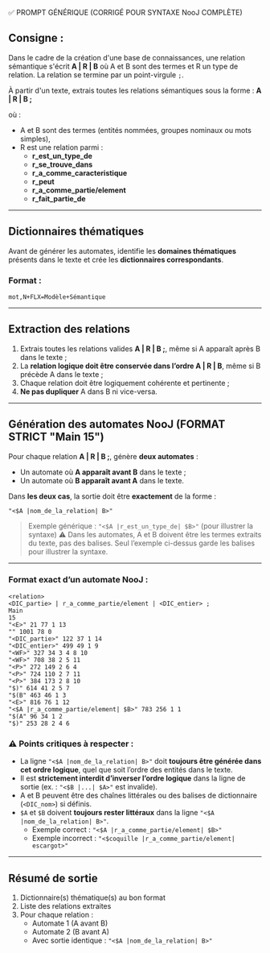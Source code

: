  ✅ PROMPT GÉNÉRIQUE (CORRIGÉ POUR SYNTAXE NooJ COMPLÈTE)

## Consigne :

Dans le cadre de la création d'une base de connaissances, une relation sémantique s'écrit **A | R | B** où A et B sont des termes et R un type de relation. La relation se termine par un point-virgule `;`.

À partir d'un texte, extrais toutes les relations sémantiques sous la forme :
**A | R | B ;**

où :
- A et B sont des termes (entités nommées, groupes nominaux ou mots simples),
- R est une relation parmi :
    - **r_est_un_type_de**
    - **r_se_trouve_dans**
    - **r_a_comme_caracteristique**
    - **r_peut**
    - **r_a_comme_partie/element**
    - **r_fait_partie_de**

---

## Dictionnaires thématiques

Avant de générer les automates, identifie les **domaines thématiques** présents dans le texte et crée les **dictionnaires correspondants**.

### Format :
```
mot,N+FLX=Modèle+Sémantique
```

---

## Extraction des relations

1. Extrais toutes les relations valides **A | R | B ;**, même si A apparaît après B dans le texte ;
2. La **relation logique doit être conservée dans l’ordre A | R | B**, même si B précède A dans le texte ;
3. Chaque relation doit être logiquement cohérente et pertinente ;
4. **Ne pas dupliquer** A dans B ni vice-versa.

---

## Génération des automates NooJ (FORMAT STRICT "Main 15")

Pour chaque relation **A | R | B ;**, génère **deux automates** :

- Un automate où **A apparaît avant B** dans le texte ;
- Un automate où **B apparaît avant A** dans le texte.

Dans **les deux cas**, la sortie doit être **exactement** de la forme :

```
"<$A |nom_de_la_relation| B>"
```

> Exemple générique : `"<$A |r_est_un_type_de| $B>"` (pour illustrer la syntaxe)
> ⚠️ Dans les automates, A et B doivent être les termes extraits du texte, pas des balises. Seul l’exemple ci-dessus garde les balises pour illustrer la syntaxe.

---

### Format exact d’un automate NooJ :

```
<relation>
<DIC_partie> | r_a_comme_partie/element | <DIC_entier> ;
Main
15
"<E>" 21 77 1 13 
"" 1001 78 0 
"<DIC_partie>" 122 37 1 14 
"<DIC_entier>" 499 49 1 9 
"<WF>" 327 34 3 4 8 10 
"<WF>" 708 38 2 5 11 
"<P>" 272 149 2 6 4 
"<P>" 724 110 2 7 11 
"<P>" 384 173 2 8 10 
"$)" 614 41 2 5 7 
"$(B" 463 46 1 3 
"<E>" 816 76 1 12 
"<$A |r_a_comme_partie/element| $B>" 783 256 1 1 
"$(A" 96 34 1 2 
"$)" 253 28 2 4 6
```

### ⚠️ Points critiques à respecter :

- La ligne `"<$A |nom_de_la_relation| B>"` doit **toujours être générée dans cet ordre logique**, quel que soit l’ordre des entités dans le texte.
- Il est **strictement interdit d’inverser l’ordre logique** dans la ligne de sortie (ex. : `"<$B |...| $A>"` est invalide).
- A et B peuvent être des chaînes littérales ou des balises de dictionnaire (`<DIC_nom>`) si définis.
- `$A` et `$B` doivent **toujours rester littéraux** dans la ligne `"<$A |nom_de_la_relation| B>"`.
  - Exemple correct : `"<$A |r_a_comme_partie/element| $B>"`
  - Exemple incorrect : `"<$coquille |r_a_comme_partie/element| escargot>"`

---

## Résumé de sortie

1. Dictionnaire(s) thématique(s) au bon format
2. Liste des relations extraites
3. Pour chaque relation :
   - Automate 1 (A avant B)
   - Automate 2 (B avant A)
   - Avec sortie identique : `"<$A |nom_de_la_relation| B>"`
